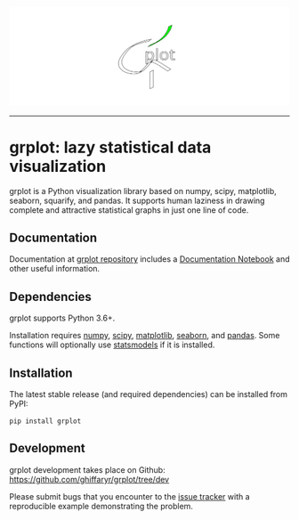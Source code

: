 <img src="doc/logo/grlogo_white_border.svg"><br>

--------------------------------------

grplot: lazy statistical data visualization
=======================================

grplot is a Python visualization library based on numpy, scipy, matplotlib, seaborn, squarify, and pandas. It supports human laziness in drawing complete and attractive statistical graphs in just one line of code.


Documentation
-------------

Documentation at [grplot repository](https://github.com/ghiffaryr/grplot) includes a [Documentation Notebook](https://colab.research.google.com/drive/1jkOoWooJgrr9xgEF6KWyNi56_Naqum_g) and other useful information.


Dependencies
------------

grplot supports Python 3.6+.

Installation requires [numpy](https://numpy.org), [scipy](https://www.scipy.org), [matplotlib](https://matplotlib.org), [seaborn](https://seaborn.pydata.org), and [pandas](https://pandas.pydata.org). Some functions will optionally use [statsmodels](https://www.statsmodels.org) if it is installed.


Installation
------------

The latest stable release (and required dependencies) can be installed from PyPI:

    pip install grplot


Development
-----------

grplot development takes place on Github: https://github.com/ghiffaryr/grplot/tree/dev

Please submit bugs that you encounter to the [issue tracker](https://github.com/ghiffaryr/grplot/issues) with a reproducible example demonstrating the problem.

